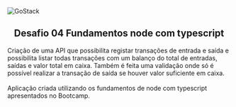 <img alt="GoStack" src="https://storage.googleapis.com/golden-wind/bootcamp-gostack/header-desafios-new.png" />
<h2 align="center">Desafio 04 Fundamentos node com typescript</h2>


Criação de uma API que possibilita registar transações de entrada e saída e possibilita listar todas transações com um balanço do total de entradas, saídas e valor total em caixa. Também é feita uma validação onde só é possível realizar a transação de saída se houver valor suficiente em caixa.
<br>
<br>
Aplicação criada utilizando os fundamentos de node com typescript apresentados no Bootcamp.
